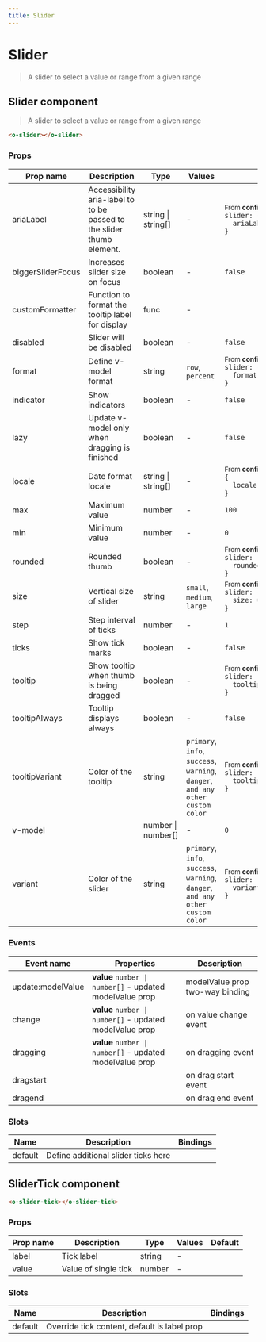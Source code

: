 ```yaml
---
title: Slider
---
```


# Slider

<div class="vp-doc">

> A slider to select a value or range from a given range

<Carbon />
</div>

<div class="vp-example">
</div>
<div class="vp-example">
</div>

<div class="vp-doc">

## Slider component

> A slider to select a value or range from a given range

```html
<o-slider></o-slider>
```

### Props

| Prop name         | Description                                                           | Type               | Values                                                                          | Default                                                                                                                                                    |
| ----------------- | --------------------------------------------------------------------- | ------------------ | ------------------------------------------------------------------------------- | ---------------------------------------------------------------------------------------------------------------------------------------------------------- |
| ariaLabel         | Accessibility aria-label to to be passed to the slider thumb element. | string \| string[] | -                                                                               | <div><small>From <b>config</b>:</small></div><code style='white-space: nowrap; padding: 0;'>slider: {<br>&nbsp;&nbsp;ariaLabel: undefined<br>}</code>      |
| biggerSliderFocus | Increases slider size on focus                                        | boolean            | -                                                                               | <code style='white-space: nowrap; padding: 0;'>false</code>                                                                                                |
| customFormatter   | Function to format the tooltip label for display                      | func               | -                                                                               |                                                                                                                                                            |
| disabled          | Slider will be disabled                                               | boolean            | -                                                                               | <code style='white-space: nowrap; padding: 0;'>false</code>                                                                                                |
| format            | Define v-model format                                                 | string             | `row`, `percent`                                                                | <div><small>From <b>config</b>:</small></div><code style='white-space: nowrap; padding: 0;'>slider: {<br>&nbsp;&nbsp;format: "raw"<br>}</code>             |
| indicator         | Show indicators                                                       | boolean            | -                                                                               | <code style='white-space: nowrap; padding: 0;'>false</code>                                                                                                |
| lazy              | Update v-model only when dragging is finished                         | boolean            | -                                                                               | <code style='white-space: nowrap; padding: 0;'>false</code>                                                                                                |
| locale            | Date format locale                                                    | string \| string[] | -                                                                               | <div><small>From <b>config</b>:</small></div><code style='white-space: nowrap; padding: 0;'>{<br>&nbsp;&nbsp;locale: undefined<br>}</code>                 |
| max               | Maximum value                                                         | number             | -                                                                               | <code style='white-space: nowrap; padding: 0;'>100</code>                                                                                                  |
| min               | Minimum value                                                         | number             | -                                                                               | <code style='white-space: nowrap; padding: 0;'>0</code>                                                                                                    |
| rounded           | Rounded thumb                                                         | boolean            | -                                                                               | <div><small>From <b>config</b>:</small></div><code style='white-space: nowrap; padding: 0;'>slider: {<br>&nbsp;&nbsp;rounded: false<br>}</code>            |
| size              | Vertical size of slider                                               | string             | `small`, `medium`, `large`                                                      | <div><small>From <b>config</b>:</small></div><code style='white-space: nowrap; padding: 0;'>slider: {<br>&nbsp;&nbsp;size: undefined<br>}</code>           |
| step              | Step interval of ticks                                                | number             | -                                                                               | <code style='white-space: nowrap; padding: 0;'>1</code>                                                                                                    |
| ticks             | Show tick marks                                                       | boolean            | -                                                                               | <code style='white-space: nowrap; padding: 0;'>false</code>                                                                                                |
| tooltip           | Show tooltip when thumb is being dragged                              | boolean            | -                                                                               | <div><small>From <b>config</b>:</small></div><code style='white-space: nowrap; padding: 0;'>slider: {<br>&nbsp;&nbsp;tooltip: true<br>}</code>             |
| tooltipAlways     | Tooltip displays always                                               | boolean            | -                                                                               | <code style='white-space: nowrap; padding: 0;'>false</code>                                                                                                |
| tooltipVariant    | Color of the tooltip                                                  | string             | `primary`, `info`, `success`, `warning`, `danger`, `and any other custom color` | <div><small>From <b>config</b>:</small></div><code style='white-space: nowrap; padding: 0;'>slider: {<br>&nbsp;&nbsp;tooltipVariant: undefined<br>}</code> |
| v-model           |                                                                       | number \| number[] | -                                                                               | <code style='white-space: nowrap; padding: 0;'>0</code>                                                                                                    |
| variant           | Color of the slider                                                   | string             | `primary`, `info`, `success`, `warning`, `danger`, `and any other custom color` | <div><small>From <b>config</b>:</small></div><code style='white-space: nowrap; padding: 0;'>slider: {<br>&nbsp;&nbsp;variant: undefined<br>}</code>        |

### Events

| Event name        | Properties                                               | Description                     |
| ----------------- | -------------------------------------------------------- | ------------------------------- |
| update:modelValue | **value** `number \| number[]` - updated modelValue prop | modelValue prop two-way binding |
| change            | **value** `number \| number[]` - updated modelValue prop | on value change event           |
| dragging          | **value** `number \| number[]` - updated modelValue prop | on dragging event               |
| dragstart         |                                                          | on drag start event             |
| dragend           |                                                          | on drag end event               |

### Slots

| Name    | Description                         | Bindings |
| ------- | ----------------------------------- | -------- |
| default | Define additional slider ticks here |          |

</div>

<div class="vp-doc">

## SliderTick component

```html
<o-slider-tick></o-slider-tick>
```

### Props

| Prop name | Description          | Type   | Values | Default                                                |
| --------- | -------------------- | ------ | ------ | ------------------------------------------------------ |
| label     | Tick label           | string | -      |                                                        |
| value     | Value of single tick | number | -      | <code style='white-space: nowrap; padding: 0;'></code> |

### Slots

| Name    | Description                                  | Bindings |
| ------- | -------------------------------------------- | -------- |
| default | Override tick content, default is label prop |          |

</div>

<div class="vp-doc">
</div>
<div class="vp-doc">
</div>
